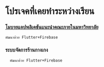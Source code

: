 # โปรเจคที่เคยทำระหว่างเรียน
### [โมบายแอปพลิเคชันแนะนำคณะภายในมหาวิทยาลัย](https://github.com/Aphinat-Fot/miniProjectFlutter2-65) <br>
    พัฒนาด้วย Flutter+Firebase
    
### ระบบจัดการร้านกางเกง
      พัฒนาด้วย Flutter+Firebase
